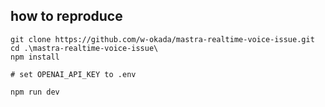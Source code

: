 ## how to reproduce

```
git clone https://github.com/w-okada/mastra-realtime-voice-issue.git
cd .\mastra-realtime-voice-issue\
npm install

# set OPENAI_API_KEY to .env

npm run dev
```
